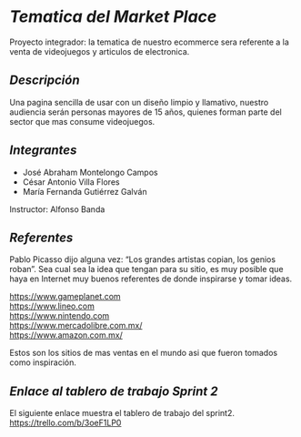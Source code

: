 # *__Tematica del Market Place__*

Proyecto integrador: la tematica de nuestro ecommerce sera referente a la venta de videojuegos y articulos de electronica.

## *Descripción*
Una pagina sencilla de usar con un diseño limpio y llamativo, nuestro audiencia serán personas mayores de 15 años, quienes forman parte del sector que mas consume videojuegos.

## *Integrantes*
- José Abraham Montelongo Campos  
- César Antonio Villa Flores  
- María Fernanda Gutiérrez Galván  

Instructor: Alfonso Banda

## *Referentes*
Pablo Picasso dijo alguna vez: “Los grandes artistas copian, los genios roban”. Sea cual sea la idea que tengan para su sitio, es muy posible que haya en Internet muy buenos referentes de donde inspirarse y tomar ideas.

https://www.gameplanet.com   
https://www.lineo.com  
https://www.nintendo.com  
https://www.mercadolibre.com.mx/  
https://www.amazon.com.mx/

Estos son los sitios de mas ventas en el mundo asi que fueron tomados como inspiración.

## *Enlace al tablero de trabajo Sprint 2*  

El siguiente enlace muestra el tablero de trabajo del sprint2.
https://trello.com/b/3oeF1LP0   


